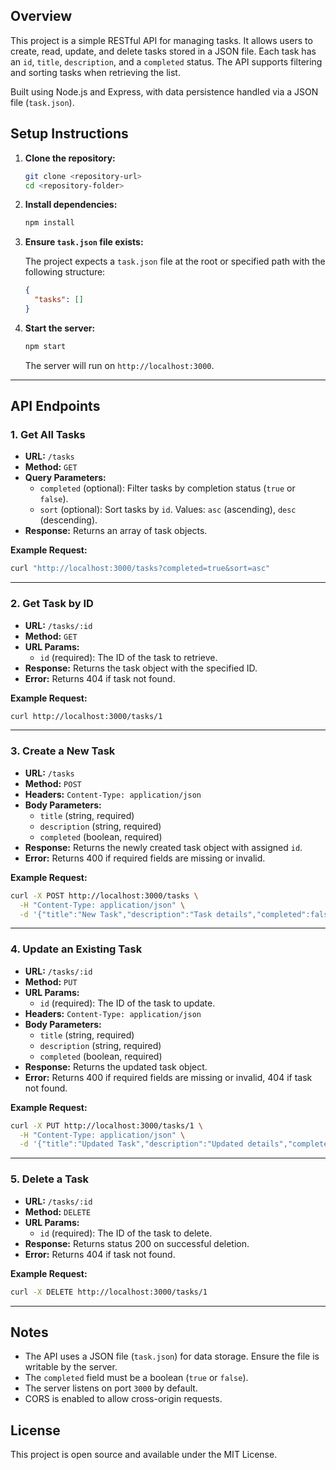 ## Overview

This project is a simple RESTful API for managing tasks. It allows users to create, read, update, and delete tasks stored in a JSON file. Each task has an `id`, `title`, `description`, and a `completed` status. The API supports filtering and sorting tasks when retrieving the list.

Built using Node.js and Express, with data persistence handled via a JSON file (`task.json`).

## Setup Instructions

1. **Clone the repository:**

   ```bash
   git clone <repository-url>
   cd <repository-folder>
   ```

2. **Install dependencies:**

   ```bash
   npm install
   ```

3. **Ensure `task.json` file exists:**

   The project expects a `task.json` file at the root or specified path with the following structure:

   ```json
   {
     "tasks": []
   }
   ```

4. **Start the server:**

   ```bash
   npm start
   ```

   The server will run on `http://localhost:3000`.

---

## API Endpoints

### 1. Get All Tasks

- **URL:** `/tasks`
- **Method:** `GET`
- **Query Parameters:**
  - `completed` (optional): Filter tasks by completion status (`true` or `false`).
  - `sort` (optional): Sort tasks by `id`. Values: `asc` (ascending), `desc` (descending).
- **Response:** Returns an array of task objects.

**Example Request:**

```bash
curl "http://localhost:3000/tasks?completed=true&sort=asc"
```

---

### 2. Get Task by ID

- **URL:** `/tasks/:id`
- **Method:** `GET`
- **URL Params:**
  - `id` (required): The ID of the task to retrieve.
- **Response:** Returns the task object with the specified ID.
- **Error:** Returns 404 if task not found.

**Example Request:**

```bash
curl http://localhost:3000/tasks/1
```

---

### 3. Create a New Task

- **URL:** `/tasks`
- **Method:** `POST`
- **Headers:** `Content-Type: application/json`
- **Body Parameters:**
  - `title` (string, required)
  - `description` (string, required)
  - `completed` (boolean, required)
- **Response:** Returns the newly created task object with assigned `id`.
- **Error:** Returns 400 if required fields are missing or invalid.

**Example Request:**

```bash
curl -X POST http://localhost:3000/tasks \
  -H "Content-Type: application/json" \
  -d '{"title":"New Task","description":"Task details","completed":false}'
```

---

### 4. Update an Existing Task

- **URL:** `/tasks/:id`
- **Method:** `PUT`
- **URL Params:**
  - `id` (required): The ID of the task to update.
- **Headers:** `Content-Type: application/json`
- **Body Parameters:**
  - `title` (string, required)
  - `description` (string, required)
  - `completed` (boolean, required)
- **Response:** Returns the updated task object.
- **Error:** Returns 400 if required fields are missing or invalid, 404 if task not found.

**Example Request:**

```bash
curl -X PUT http://localhost:3000/tasks/1 \
  -H "Content-Type: application/json" \
  -d '{"title":"Updated Task","description":"Updated details","completed":true}'
```

---

### 5. Delete a Task

- **URL:** `/tasks/:id`
- **Method:** `DELETE`
- **URL Params:**
  - `id` (required): The ID of the task to delete.
- **Response:** Returns status 200 on successful deletion.
- **Error:** Returns 404 if task not found.

**Example Request:**

```bash
curl -X DELETE http://localhost:3000/tasks/1
```

---

## Notes

- The API uses a JSON file (`task.json`) for data storage. Ensure the file is writable by the server.
- The `completed` field must be a boolean (`true` or `false`).
- The server listens on port `3000` by default.
- CORS is enabled to allow cross-origin requests.

## License

This project is open source and available under the MIT License.





































<!-- # 📝 Task Manager API

A simple **Task Manager REST API** built with **Node.js** and **Express**.  
It allows you to **create, read, update, and delete tasks (CRUD)** stored in a local JSON file.  
The API also supports **filtering, sorting, and validation**.

---

## 🚀 Features
- Create, read, update, and delete tasks
- Filter tasks by completion status (`completed=true/false`)
- Sort tasks by ID (`asc` or `desc`)
- JSON-based storage (`task.json`)
- Error handling with proper HTTP status codes

---

## 📂 Project Structure
project/
│
├── server.js # Entry point: starts Express server & routes
├── src/
│ └── controller/
│ └── taskController.js # Handles CRUD logic for tasks
├── task.json # Local JSON database for tasks
└── package.json # Project metadata & dependencies
---

## ⚙️ Setup Instructions

### 1️⃣ Clone the Repository

git clone <your-repo-url>
cd <project-folder>

2️⃣ Install Dependencies
bash
Copy code
npm install

3️⃣ Run the Server
bash
Copy code
node server.js

# By default, the server runs on: http://localhost:3000

### 🔗 API Endpoints
1. Get All Tasks

# GET /tasks
Returns all tasks.

Query params:

completed=true|false → filter by completion status

sort=asc|desc → sort tasks by ID

✅ Example:

# GET /tasks?completed=false&sort=asc

2. Get Task by ID

# GET /tasks/:id
Returns a single task by its id.

✅ Example:

GET /tasks/3

3. Create a Task
bash
Copy code
POST /tasks
Creates a new task.

Request body:

{
  "title": "Install Express",
  "description": "Set up Express for the project",
  "completed": false
}
4. Update a Task
bash
Copy code
PUT /tasks/:id
Updates an existing task by id.

Request body (all fields required):

{
  "title": "Learn Express",
  "description": "Practice Express routing",
  "completed": true
}
5. Delete a Task

DELETE /tasks/:id
Deletes a task by its id.

✅ Example:


DELETE /tasks/2
🧪 Testing the API

curl http://localhost:3000/tasks
Using Postman
Open Postman

Create a new request

Choose the HTTP method (GET, POST, PUT, DELETE)

For POST and PUT, set body type to raw JSON

Send request and view the response

✅ Example task.json

```{
  "tasks": [
    {
      "id": 1,
      "title": "Set up environment",
      "description": "Install Node.js, npm, and git",
      "completed": true
    },
    {
      "id": 2,
      "title": "Create a new project",
      "description": "Generate project using Express generator",
      "completed": false
    }
  ]
}```


📜 License
# This project is open-source and available under the MIT License.
 -->
